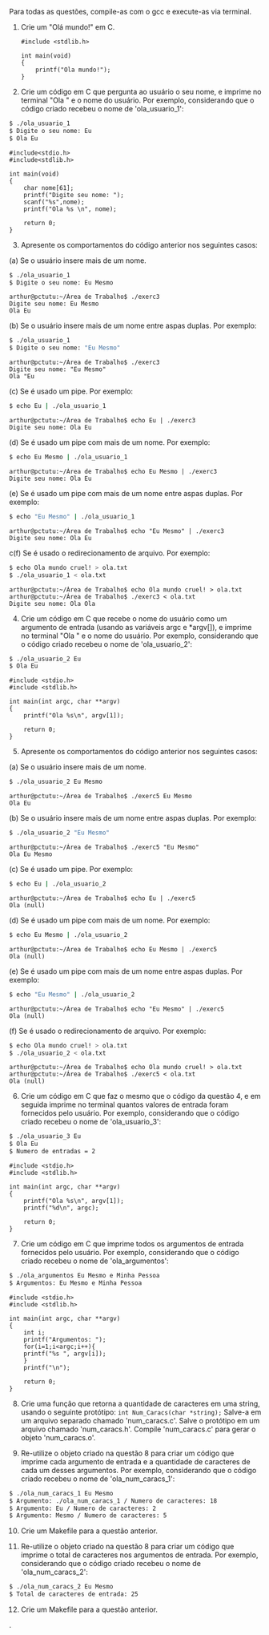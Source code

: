 Para todas as questões, compile-as com o gcc e execute-as via terminal.

1. Crie um "Olá mundo!" em C.

	```#include <stdio.h>
	#include <stdlib.h>

	int main(void)
	{
		printf("Ola mundo!");
	}
	```


2. Crie um código em C que pergunta ao usuário o seu nome, e imprime no terminal "Ola " e o nome do usuário. Por exemplo, considerando que o código criado recebeu o nome de 'ola_usuario_1':

```bash
$ ./ola_usuario_1
$ Digite o seu nome: Eu
$ Ola Eu
```

	#include<stdio.h>
	#include<stdlib.h>

	int main(void)
	{
		char nome[61];
		printf("Digite seu nome: ");
		scanf("%s",nome);
		printf("Ola %s \n", nome);
 
		return 0;
	}


3. Apresente os comportamentos do código anterior nos seguintes casos:

(a) Se o usuário insere mais de um nome.
```bash
$ ./ola_usuario_1
$ Digite o seu nome: Eu Mesmo
```

	arthur@pctutu:~/Área de Trabalho$ ./exerc3
	Digite seu nome: Eu Mesmo
	Ola Eu


(b) Se o usuário insere mais de um nome entre aspas duplas. Por exemplo:
```bash
$ ./ola_usuario_1
$ Digite o seu nome: "Eu Mesmo"
```

	arthur@pctutu:~/Área de Trabalho$ ./exerc3
	Digite seu nome: "Eu Mesmo"
	Ola "Eu 


(c) Se é usado um pipe. Por exemplo:
```bash
$ echo Eu | ./ola_usuario_1
```

	arthur@pctutu:~/Área de Trabalho$ echo Eu | ./exerc3 
	Digite seu nome: Ola Eu 


(d) Se é usado um pipe com mais de um nome. Por exemplo:
```bash
$ echo Eu Mesmo | ./ola_usuario_1
```

	arthur@pctutu:~/Área de Trabalho$ echo Eu Mesmo | ./exerc3 
	Digite seu nome: Ola Eu


(e) Se é usado um pipe com mais de um nome entre aspas duplas. Por exemplo:
```bash
$ echo "Eu Mesmo" | ./ola_usuario_1
```

	arthur@pctutu:~/Área de Trabalho$ echo "Eu Mesmo" | ./exerc3 
	Digite seu nome: Ola Eu


c(f) Se é usado o redirecionamento de arquivo. Por exemplo:
```bash
$ echo Ola mundo cruel! > ola.txt
$ ./ola_usuario_1 < ola.txt
```
	arthur@pctutu:~/Área de Trabalho$ echo Ola mundo cruel! > ola.txt
	arthur@pctutu:~/Área de Trabalho$ ./exerc3 < ola.txt
	Digite seu nome: Ola Ola



4. Crie um código em C que recebe o nome do usuário como um argumento de entrada (usando as variáveis argc e *argv[]), e imprime no terminal "Ola " e o nome do usuário. Por exemplo, considerando que o código criado recebeu o nome de 'ola_usuario_2':

```bash
$ ./ola_usuario_2 Eu
$ Ola Eu
```

	#include <stdio.h>
	#include <stdlib.h>
	
	int main(int argc, char **argv)
	{
		printf("Ola %s\n", argv[1]);
		
		return 0;
	}


5. Apresente os comportamentos do código anterior nos seguintes casos:

(a) Se o usuário insere mais de um nome.
```bash
$ ./ola_usuario_2 Eu Mesmo
```

	arthur@pctutu:~/Área de Trabalho$ ./exerc5 Eu Mesmo
	Ola Eu


(b) Se o usuário insere mais de um nome entre aspas duplas. Por exemplo:
```bash
$ ./ola_usuario_2 "Eu Mesmo"
```

	arthur@pctutu:~/Área de Trabalho$ ./exerc5 "Eu Mesmo"
	Ola Eu Mesmo


(c) Se é usado um pipe. Por exemplo:
```bash
$ echo Eu | ./ola_usuario_2
```

	arthur@pctutu:~/Área de Trabalho$ echo Eu | ./exerc5
	Ola (null)


(d) Se é usado um pipe com mais de um nome. Por exemplo:
```bash
$ echo Eu Mesmo | ./ola_usuario_2
```

	arthur@pctutu:~/Área de Trabalho$ echo Eu Mesmo | ./exerc5
	Ola (null)


(e) Se é usado um pipe com mais de um nome entre aspas duplas. Por exemplo:
```bash
$ echo "Eu Mesmo" | ./ola_usuario_2
```

	arthur@pctutu:~/Área de Trabalho$ echo "Eu Mesmo" | ./exerc5
	Ola (null)


(f) Se é usado o redirecionamento de arquivo. Por exemplo:
```bash
$ echo Ola mundo cruel! > ola.txt
$ ./ola_usuario_2 < ola.txt
```

	arthur@pctutu:~/Área de Trabalho$ echo Ola mundo cruel! > ola.txt
	arthur@pctutu:~/Área de Trabalho$ ./exerc5 < ola.txt
	Ola (null)


6. Crie um código em C que faz o mesmo que o código da questão 4, e em seguida imprime no terminal quantos valores de entrada foram fornecidos pelo usuário. Por exemplo, considerando que o código criado recebeu o nome de 'ola_usuario_3':

```bash
$ ./ola_usuario_3 Eu
$ Ola Eu
$ Numero de entradas = 2
```

	#include <stdio.h>
	#include <stdlib.h>

	int main(int argc, char **argv)
	{
		printf("Ola %s\n", argv[1]);
		printf("%d\n", argc);

		return 0;
	}


7. Crie um código em C que imprime todos os argumentos de entrada fornecidos pelo usuário. Por exemplo, considerando que o código criado recebeu o nome de 'ola_argumentos':

```bash
$ ./ola_argumentos Eu Mesmo e Minha Pessoa
$ Argumentos: Eu Mesmo e Minha Pessoa
```

	#include <stdio.h>
	#include <stdlib.h>

	int main(int argc, char **argv)
	{
		int i;
		printf("Argumentos: ");
		for(i=1;i<argc;i++){
		printf("%s ", argv[i]);
		}
		printf("\n");
	
		return 0;
	}	



8. Crie uma função que retorna a quantidade de caracteres em uma string, usando o seguinte protótipo:
`int Num_Caracs(char *string);` Salve-a em um arquivo separado chamado 'num_caracs.c'. Salve o protótipo em um arquivo chamado 'num_caracs.h'. Compile 'num_caracs.c' para gerar o objeto 'num_caracs.o'.



9. Re-utilize o objeto criado na questão 8 para criar um código que imprime cada argumento de entrada e a quantidade de caracteres de cada um desses argumentos. Por exemplo, considerando que o código criado recebeu o nome de 'ola_num_caracs_1':

```bash
$ ./ola_num_caracs_1 Eu Mesmo
$ Argumento: ./ola_num_caracs_1 / Numero de caracteres: 18
$ Argumento: Eu / Numero de caracteres: 2
$ Argumento: Mesmo / Numero de caracteres: 5
```



10. Crie um Makefile para a questão anterior.



11. Re-utilize o objeto criado na questão 8 para criar um código que imprime o total de caracteres nos argumentos de entrada. Por exemplo, considerando que o código criado recebeu o nome de 'ola_num_caracs_2':

```bash
$ ./ola_num_caracs_2 Eu Mesmo
$ Total de caracteres de entrada: 25
```



12. Crie um Makefile para a questão anterior.


.
